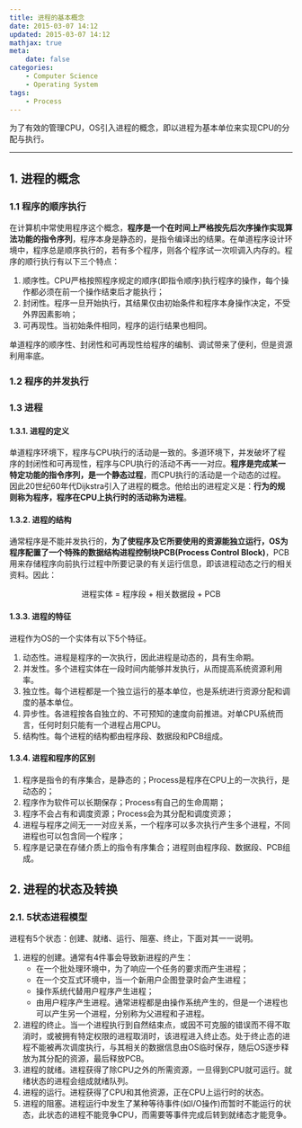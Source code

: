 ```yaml
---
title: 进程的基本概念
date: 2015-03-07 14:12
updated: 2015-03-07 14:12
mathjax: true
meta:
    date: false
categories: 
    - Computer Science
    - Operating System
tags:
    - Process
---
```


为了有效的管理CPU，OS引入进程的概念，即以进程为基本单位来实现CPU的分配与执行。

---

<!-- more -->

## 1. 进程的概念

### 1.1 程序的顺序执行

在计算机中常使用程序这个概念，**程序是一个在时间上严格按先后次序操作实现算法功能的指令序列**，程序本身是静态的，是指令编译出的结果。在单道程序设计环境中，程序总是顺序执行的，若有多个程序，则各个程序试一次呗调入内存的。程序的顺行执行有以下三个特点：

1. 顺序性。CPU严格按照程序规定的顺序(即指令顺序)执行程序的操作，每个操作都必须在前一个操作结束后才能执行；
2. 封闭性。程序一旦开始执行，其结果仅由初始条件和程序本身操作决定，不受外界因素影响；
3. 可再现性。当初始条件相同，程序的运行结果也相同。

单道程序的顺序性、封闭性和可再现性给程序的编制、调试带来了便利，但是资源利用率底。

### 1.2 程序的并发执行

### 1.3 进程

#### 1.3.1. 进程的定义

单道程序环境下，程序与CPU执行的活动是一致的。多道环境下，并发破坏了程序的封闭性和可再现性，程序与CPU执行的活动不再一一对应。**程序是完成某一特定功能的指令序列，是一个静态过程**，而CPU执行的活动是一个动态的过程。因此20世纪60年代Dijkstra引入了进程的概念。他给出的进程定义是：**行为的规则称为程序，程序在CPU上执行时的活动称为进程**。

#### 1.3.2. 进程的结构

通常程序是不能并发执行的，**为了使程序及它所要使用的资源能独立运行，OS为程序配置了一个特殊的数据结构进程控制块PCB(Process Control Block)**，PCB用来存储程序向前执行过程中所要记录的有关运行信息，即该进程动态之行的相关资料。因此：
<center>进程实体 = 程序段 + 相关数据段 + PCB</center>

#### 1.3.3. 进程的特征

进程作为OS的一个实体有以下5个特征。

1. 动态性。进程是程序的一次执行，因此进程是动态的，具有生命期。
2. 并发性。多个进程实体在一段时间内能够并发执行，从而提高系统资源利用率。
3. 独立性。每个进程都是一个独立运行的基本单位，也是系统进行资源分配和调度的基本单位。
4. 异步性。各进程按各自独立的、不可预知的速度向前推进。对单CPU系统而言，任何时刻只能有一个进程占用CPU。
5. 结构性。每个进程的结构都由程序段、数据段和PCB组成。

#### 1.3.4. 进程和程序的区别

1. 程序是指令的有序集合，是静态的；Process是程序在CPU上的一次执行，是动态的；
2. 程序作为软件可以长期保存；Process有自己的生命周期；
3. 程序不会占有和调度资源；Process会为其分配和调度资源；
4. 进程与程序之间无一一对应关系，一个程序可以多次执行产生多个进程，不同进程也可以包含同一个程序；
5. 程序是记录在存储介质上的指令有序集合；进程则由程序段、数据段、PCB组成。

## 2. 进程的状态及转换

### 2.1. 5状态进程模型

进程有5个状态：创建、就绪、运行、阻塞、终止，下面对其一一说明。

1. 进程的创建。通常有4件事会导致新进程的产生：
    - 在一个批处理环境中，为了响应一个任务的要求而产生进程；
    - 在一个交互式环境中，当一个新用户企图登录时会产生进程；
    - 操作系统代替用户程序产生进程；
    - 由用户程序产生进程。通常进程都是由操作系统产生的，但是一个进程也可以产生另一个进程，分别称为父进程和子进程。
2. 进程的终止。当一个进程执行到自然结束点，或因不可克服的错误而不得不取消时，或被拥有特定权限的进程取消时，该进程进入终止态。处于终止态的进程不能被再次调度执行，与其相关的数据信息由OS临时保存，随后OS逐步释放为其分配的资源，最后释放PCB。
3. 进程的就绪。进程获得了除CPU之外的所需资源，一旦得到CPU就可运行。就绪状态的进程会组成就绪队列。
4. 进程的运行。进程获得了CPU和其他资源，正在CPU上运行时的状态。
5. 进程的阻塞。进程运行中发生了某种等待事件(如I/O操作)而暂时不能运行的状态，此状态的进程不能竞争CPU，而需要等事件完成后转到就绪态才能竞争。
